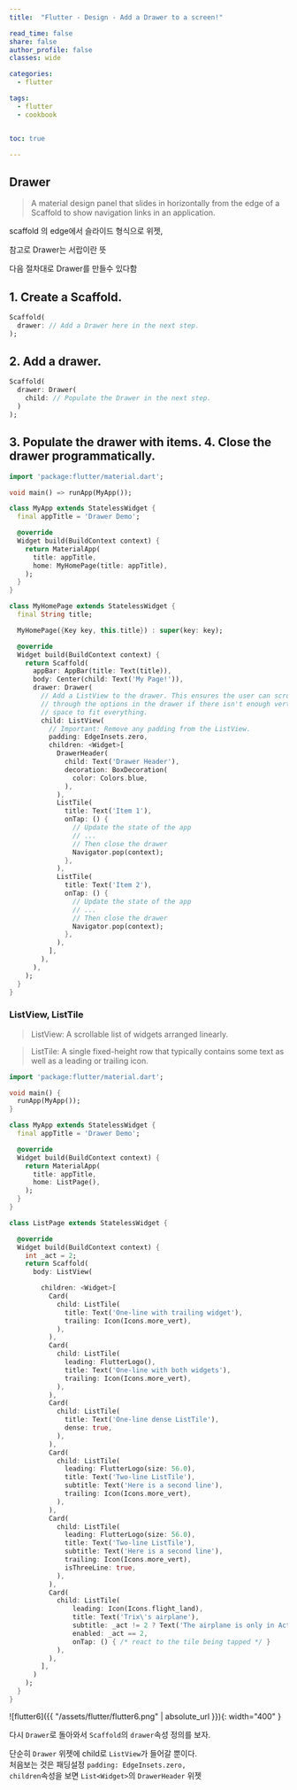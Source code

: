 ```yaml
---
title:  "Flutter - Design - Add a Drawer to a screen!"

read_time: false
share: false
author_profile: false
classes: wide

categories:
  - flutter

tags:
  - flutter
  - cookbook


toc: true

---
```


## Drawer

> A material design panel that slides in horizontally from the edge of a Scaffold to show navigation links in an application.

scaffold 의 edge에서 슬라이드 형식으로 위젯, 

참고로 Drawer는 서랍이란 뜻  

다음 절차대로 Drawer를 만들수 있다함  

## 1. Create a Scaffold.     
```dart
Scaffold(
  drawer: // Add a Drawer here in the next step.
);
```
## 2. Add a drawer.  
```dart
Scaffold(
  drawer: Drawer(
    child: // Populate the Drawer in the next step.
  )
);
```
## 3. Populate the drawer with items.  4. Close the drawer programmatically.  

```dart
import 'package:flutter/material.dart';

void main() => runApp(MyApp());

class MyApp extends StatelessWidget {
  final appTitle = 'Drawer Demo';

  @override
  Widget build(BuildContext context) {
    return MaterialApp(
      title: appTitle,
      home: MyHomePage(title: appTitle),
    );
  }
}

class MyHomePage extends StatelessWidget {
  final String title;

  MyHomePage({Key key, this.title}) : super(key: key);

  @override
  Widget build(BuildContext context) {
    return Scaffold(
      appBar: AppBar(title: Text(title)),
      body: Center(child: Text('My Page!')),
      drawer: Drawer(
        // Add a ListView to the drawer. This ensures the user can scroll
        // through the options in the drawer if there isn't enough vertical
        // space to fit everything.
        child: ListView(
          // Important: Remove any padding from the ListView.
          padding: EdgeInsets.zero,
          children: <Widget>[
            DrawerHeader(
              child: Text('Drawer Header'),
              decoration: BoxDecoration(
                color: Colors.blue,
              ),
            ),
            ListTile(
              title: Text('Item 1'),
              onTap: () {
                // Update the state of the app
                // ...
                // Then close the drawer
                Navigator.pop(context);
              },
            ),
            ListTile(
              title: Text('Item 2'),
              onTap: () {
                // Update the state of the app
                // ...
                // Then close the drawer
                Navigator.pop(context);
              },
            ),
          ],
        ),
      ),
    );
  }
}
```

### ListView, ListTile

> ListView: A scrollable list of widgets arranged linearly.

> ListTile: A single fixed-height row that typically contains some text as well as a leading or trailing icon.

```dart
import 'package:flutter/material.dart';

void main() {
  runApp(MyApp());
}

class MyApp extends StatelessWidget {
  final appTitle = 'Drawer Demo';

  @override
  Widget build(BuildContext context) {
    return MaterialApp(
      title: appTitle,
      home: ListPage(),
    );
  }
}

class ListPage extends StatelessWidget {

  @override
  Widget build(BuildContext context) {
    int _act = 2;
    return Scaffold(
      body: ListView(

        children: <Widget>[
          Card(
            child: ListTile(
              title: Text('One-line with trailing widget'),
              trailing: Icon(Icons.more_vert),
            ),
          ),
          Card(
            child: ListTile(
              leading: FlutterLogo(),
              title: Text('One-line with both widgets'),
              trailing: Icon(Icons.more_vert),
            ),
          ),
          Card(
            child: ListTile(
              title: Text('One-line dense ListTile'),
              dense: true,
            ),
          ),
          Card(
            child: ListTile(
              leading: FlutterLogo(size: 56.0),
              title: Text('Two-line ListTile'),
              subtitle: Text('Here is a second line'),
              trailing: Icon(Icons.more_vert),
            ),
          ),
          Card(
            child: ListTile(
              leading: FlutterLogo(size: 56.0),
              title: Text('Two-line ListTile'),
              subtitle: Text('Here is a second line'),
              trailing: Icon(Icons.more_vert),
              isThreeLine: true,
            ),
          ),
          Card(
            child: ListTile(
                leading: Icon(Icons.flight_land),
                title: Text('Trix\'s airplane'),
                subtitle: _act != 2 ? Text('The airplane is only in Act II.') : null,
                enabled: _act == 2,
                onTap: () { /* react to the tile being tapped */ }
            ),
          ),
        ],
      )
    );
  }
}
```

![flutter6]({{ "/assets/flutter/flutter6.png" | absolute_url }}){: width="400" }  


다시 `Drawer`로 돌아와서 `Scaffold`의 `drawer`속성 정의를 보자.  

단순히 `Drawer` 위젯에 child로 `ListView`가 들어갈 뿐이다.    
처음보는 것은 패딩설정 `padding: EdgeInsets.zero,`  
`children`속성을 보면 `List<Widget>`의 `DrawerHeader` 위젯  
